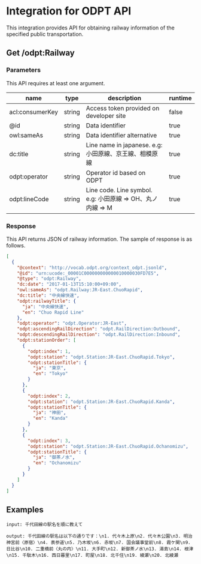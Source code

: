 # Integration for ODPT API
This integration provides API for obtaining railway information of the specified public transportation.

## Get /odpt:Railway
### Parameters
This API requires at least one argument.

| name | type | description | runtime |
| --- | --- | --- | --- |
| acl:consumerKey | string | Access token provided on developer site | false |
| @id | string | Data identifier | true |
| owl:sameAs | string | Data identifier alternative | true |
| dc:title | string | Line name in japanese. e.g: 小田原線、京王線、相模原線 | true |
| odpt:operator | string | Operator id based on ODPT | true |
| odpt:lineCode | string | Line code. Line symbol. e.g: 小田原線 => OH、丸ノ内線 => M | true |

### Response
This API returns JSON of railway information.
The sample of response is as follows.
```JSON
[
  {
    "@context": "http://vocab.odpt.org/context_odpt.jsonld",
    "@id": "urn:ucode:_00001C000000000000010000030FD7E5",
    "@type": "odpt:Railway",
    "dc:date": "2017-01-13T15:10:00+09:00",
    "owl:sameAs": "odpt.Railway:JR-East.ChuoRapid",
    "dc:title": "中央線快速",
    "odpt:railwayTitle": {
      "ja": "中央線快速",
      "en": "Chuo Rapid Line"
    },
    "odpt:operator": "odpt.Operator:JR-East",
    "odpt:ascendingRailDirection": "odpt.RailDirection:Outbound",
    "odpt:descendingRailDirection": "odpt.RailDirection:Inbound",
    "odpt:stationOrder": [
      {
        "odpt:index": 1,
        "odpt:station": "odpt.Station:JR-East.ChuoRapid.Tokyo",
        "odpt:stationTitle": {
          "ja": "東京",
          "en": "Tokyo"
        }
      },
      {
        "odpt:index": 2,
        "odpt:station": "odpt.Station:JR-East.ChuoRapid.Kanda",
        "odpt:stationTitle": {
          "ja": "神田",
          "en": "Kanda"
        }
      },
      {
        "odpt:index": 3,
        "odpt:station": "odpt.Station:JR-East.ChuoRapid.Ochanomizu",
        "odpt:stationTitle": {
          "ja": "御茶ノ水",
          "en": "Ochanomizu"
        }
      }
    ]
  }
]
```


## Examples

```
input: 千代田線の駅名を順に教えて

output: 千代田線の駅名は以下の通りです：\n1. 代々木上原\n2. 代々木公園\n3. 明治神宮前〈原宿〉\n4. 表参道\n5. 乃木坂\n6. 赤坂\n7. 国会議事堂前\n8. 霞ケ関\n9. 日比谷\n10. 二重橋前〈丸の内〉\n11. 大手町\n12. 新御茶ノ水\n13. 湯島\n14. 根津\n15. 千駄木\n16. 西日暮里\n17. 町屋\n18. 北千住\n19. 綾瀬\n20. 北綾瀬
```